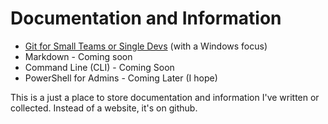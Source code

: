 # Documentation and Information

* [Git for Small Teams or Single Devs](https://github.com/sansbacher/docs/git) (with a Windows focus)
* Markdown - Coming soon
* Command Line (CLI) - Coming Soon
* PowerShell for Admins - Coming Later (I hope)

This is a just a place to store documentation and information I've written or collected. Instead of a website, it's on github.
